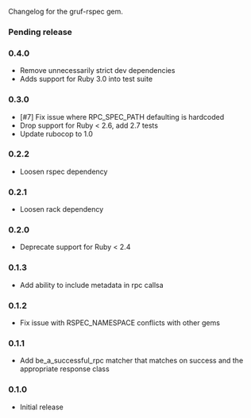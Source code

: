 Changelog for the gruf-rspec gem.

### Pending release

### 0.4.0

- Remove unnecessarily strict dev dependencies
- Adds support for Ruby 3.0 into test suite

### 0.3.0

- [#7] Fix issue where RPC_SPEC_PATH defaulting is hardcoded 
- Drop support for Ruby < 2.6, add 2.7 tests
- Update rubocop to 1.0

### 0.2.2

* Loosen rspec dependency

### 0.2.1

* Loosen rack dependency

### 0.2.0

* Deprecate support for Ruby < 2.4

### 0.1.3

* Add ability to include metadata in rpc callsa

### 0.1.2

* Fix issue with RSPEC_NAMESPACE conflicts with other gems

### 0.1.1

* Add be_a_successful_rpc matcher that matches on success and the appropriate response class

### 0.1.0

* Initial release
